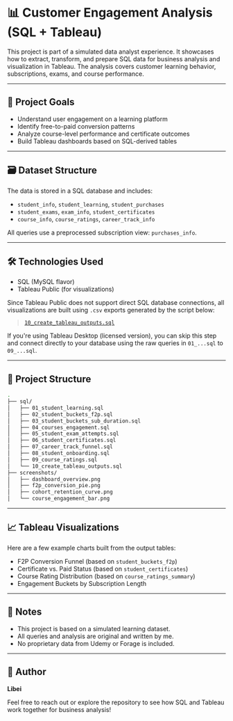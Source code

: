 # 📊 Customer Engagement Analysis (SQL + Tableau)

This project is part of a simulated data analyst experience. It showcases how to extract, transform, and prepare SQL data for business analysis and visualization in Tableau. The analysis covers customer learning behavior, subscriptions, exams, and course performance.

---

## 🧠 Project Goals

- Understand user engagement on a learning platform
- Identify free-to-paid conversion patterns
- Analyze course-level performance and certificate outcomes
- Build Tableau dashboards based on SQL-derived tables

---

## 🗃️ Dataset Structure
The data is stored in a SQL database and includes:
- `student_info`, `student_learning`, `student_purchases`
- `student_exams`, `exam_info`, `student_certificates`
- `course_info`, `course_ratings`, `career_track_info`

All queries use a preprocessed subscription view: `purchases_info`.

---

## 🛠️ Technologies Used
- SQL (MySQL flavor)
- Tableau Public (for visualizations)

Since Tableau Public does not support direct SQL database connections, all visualizations are built using `.csv` exports generated by the script below:

> [`10_create_tableau_outputs.sql`](./10_create_tableau_outputs.sql)

If you're using Tableau Desktop (licensed version), you can skip this step and connect directly to your database using the raw queries in `01_...sql` to `09_...sql`.

---

## 📂 Project Structure
```bash
.
├── sql/
│   ├── 01_student_learning.sql
│   ├── 02_student_buckets_f2p.sql
│   ├── 03_student_buckets_sub_duration.sql
│   ├── 04_courses_engagement.sql
│   ├── 05_student_exam_attempts.sql
│   ├── 06_student_certificates.sql
│   ├── 07_career_track_funnel.sql
│   ├── 08_student_onboarding.sql
│   ├── 09_course_ratings.sql
│   └── 10_create_tableau_outputs.sql
├── screenshots/
│   ├── dashboard_overview.png
│   ├── f2p_conversion_pie.png
│   ├── cohort_retention_curve.png
│   └── course_engagement_bar.png
```

---

## 📈 Tableau Visualizations
Here are a few example charts built from the output tables:
- F2P Conversion Funnel (based on `student_buckets_f2p`)
- Certificate vs. Paid Status (based on `student_certificates`)
- Course Rating Distribution (based on `course_ratings_summary`)
- Engagement Buckets by Subscription Length

---

## 🧾 Notes
- This project is based on a simulated learning dataset.
- All queries and analysis are original and written by me.
- No proprietary data from Udemy or Forage is included.

---

## 👤 Author
**Libei**

Feel free to reach out or explore the repository to see how SQL and Tableau work together for business analysis!